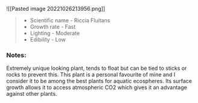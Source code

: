 ![[Pasted image 20221026213956.png]]
> - Scientific name - Riccia Fluitans
> - Growth rate - Fast
> - Lighting - Moderate
> - Edibility - Low

### Notes:
Extremely unique looking plant, tends to float but can be tied to sticks or rocks to prevent this. This plant is a personal favourite of mine and I consider it to be among the best plants for aquatic ecospheres. Its surface growth allows it to access atmospheric CO2 which gives it an advantage against other plants.
